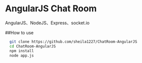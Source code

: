 AngularJS Chat Room
=====================
AngularJS、NodeJS、Express、socket.io

##How to use
``` bash
  git clone https://github.com/sheila1227/ChatRoom-AngularJS
  cd ChatRoom-AngularJS
  npm install
  node app.js
```
